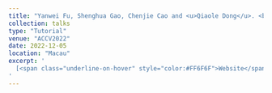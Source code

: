 ```yaml
---
title: "Yanwei Fu, Shenghua Gao, Chenjie Cao and <u>Qiaole Dong</u>. <b>The Priors Guided Image Editing and Synthesis.</b>"
collection: talks
type: "Tutorial"
venue: "ACCV2022"
date: 2022-12-05
location: "Macau"
excerpt: '
  [<span class="underline-on-hover" style="color:#FF6F6F">Website</span>](https://dqiaole.github.io/priors_guided_image_editing_synthesis/)
'
---
```

